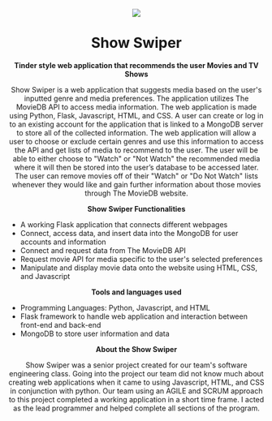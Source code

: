 
<h1 align="center">
<br>
  <img align="center" src="https://user-images.githubusercontent.com/84432841/118758897-e1752a00-b83d-11eb-8fcc-52bcf5c4676a.PNG">
<br>
<br>
Show Swiper
</h1>
<b>
  <p align="center">Tinder style web application that recommends the user Movies and TV Shows</p>
</b>
<p align="center"> Show Swiper is a web application that suggests media based on the user's inputted genre and media preferences. The application utilizes The MovieDB API to access media information. The web application is made using Python, Flask, Javascript, HTML, and CSS. A user can create or log in to an existing account for the application that is linked to a MongoDB server to store all of the collected information. The web application will allow a user to choose or exclude certain genres and use this information to access the API and get lists of media to recommend to the user. The user will be able to either choose to "Watch" or "Not Watch" the recommended media where it will then be stored into the user’s database to be accessed later. The user can remove movies off of their "Watch" or "Do Not Watch" lists whenever they would like and gain further information about those movies through The MovieDB website.
<b>
  <p align="center">Show Swiper Functionalities</p>
</b>
<ul>
  <li>A working Flask application that connects different webpages</li>
  <li>Connect, access data, and insert data into the MongoDB for user accounts and information</li>
  <li>Connect and request data from The MovieDB API</li>
  <li>Request movie API for media specific to the user's selected preferences</li>
  <li>Manipulate and display movie data onto the website using HTML, CSS, and Javascript</li>
</ul>

<b>
  <p align="center">Tools and languages used</p>
</b>
<ul>
  <li>Programming Languages: Python, Javascript, and HTML</li>
  <li>Flask framework to handle web application and interaction between front-end and back-end</li>
  <li>MongoDB to store user information and data</li>
</ul>
<b>
  <p align="center">About the Show Swiper</p>
</b>
<p align="center"> Show Swiper was a senior project created for our team's software engineering class. Going into the project our team did not know much about creating web applications when it came to using Javascript, HTML, and CSS in conjunction with python. Our team using an AGILE and SCRUM approach to this project completed a working application in a short time frame. I acted as the lead programmer and helped complete all sections of the program.
</p>




